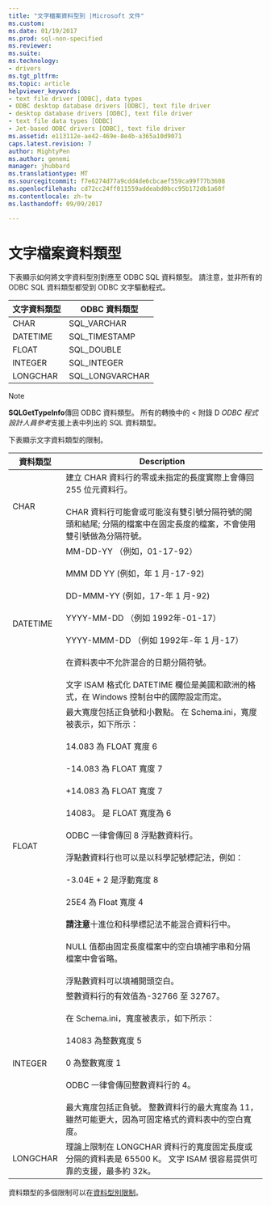 ```yaml
---
title: "文字檔案資料型別 |Microsoft 文件"
ms.custom: 
ms.date: 01/19/2017
ms.prod: sql-non-specified
ms.reviewer: 
ms.suite: 
ms.technology:
- drivers
ms.tgt_pltfrm: 
ms.topic: article
helpviewer_keywords:
- text file driver [ODBC], data types
- ODBC desktop database drivers [ODBC], text file driver
- desktop database drivers [ODBC], text file driver
- text file data types [ODBC]
- Jet-based ODBC drivers [ODBC], text file driver
ms.assetid: e113112e-ae42-469e-8e4b-a365a10d9071
caps.latest.revision: 7
author: MightyPen
ms.author: genemi
manager: jhubbard
ms.translationtype: MT
ms.sourcegitcommit: f7e6274d77a9cdd4de6cbcaef559ca99f77b3608
ms.openlocfilehash: cd72cc24ff011559addeabd0bcc95b172db1a60f
ms.contentlocale: zh-tw
ms.lasthandoff: 09/09/2017

---
```

# <a name="text-file-data-types"></a>文字檔案資料類型
下表顯示如何將文字資料型別對應至 ODBC SQL 資料類型。 請注意，並非所有的 ODBC SQL 資料類型都受到 ODBC 文字驅動程式。  
  
|文字資料類型|ODBC 資料類型|  
|--------------------|--------------------|  
|CHAR|SQL_VARCHAR|  
|DATETIME|SQL_TIMESTAMP|  
|FLOAT|SQL_DOUBLE|  
|INTEGER|SQL_INTEGER|  
|LONGCHAR|SQL_LONGVARCHAR|  
  
> [!NOTE]  
>  **SQLGetTypeInfo**傳回 ODBC 資料類型。 所有的轉換中的 < 附錄 D *ODBC 程式設計人員參考*支援上表中列出的 SQL 資料類型。  
  
 下表顯示文字資料類型的限制。  
  
|資料類型|Description|  
|---------------|-----------------|  
|CHAR|建立 CHAR 資料行的零或未指定的長度實際上會傳回 255 位元資料行。<br /><br /> CHAR 資料行可能會或可能沒有雙引號分隔符號的開頭和結尾; 分隔的檔案中在固定長度的檔案，不會使用雙引號做為分隔符號。|  
|DATETIME|MM-DD-YY （例如，01-17-92）<br /><br /> MMM DD YY (例如，年 1 月-17-92)<br /><br /> DD-MMM-YY (例如，17-年 1 月-92)<br /><br /> YYYY-MM-DD （例如 1992年-01-17）<br /><br /> YYYY-MMM-DD （例如 1992年-年 1 月-17）<br /><br /> 在資料表中不允許混合的日期分隔符號。<br /><br /> 文字 ISAM 格式化 DATETIME 欄位是美國和歐洲的格式，在 Windows 控制台中的國際設定而定。|  
|FLOAT|最大寬度包括正負號和小數點。 在 Schema.ini，寬度被表示，如下所示：<br /><br /> 14.083 為 FLOAT 寬度 6<br /><br /> -14.083 為 FLOAT 寬度 7<br /><br /> +14.083 為 FLOAT 寬度 7<br /><br /> 14083。 是 FLOAT 寬度為 6<br /><br /> ODBC 一律會傳回 8 浮點數資料行。<br /><br /> 浮點數資料行也可以是以科學記號標記法，例如：<br /><br /> -3.04E + 2 是浮動寬度 8<br /><br /> 25E4 為 Float 寬度 4<br /><br /> **請注意**十進位和科學標記法不能混合資料行中。<br /><br /> NULL 值都由固定長度檔案中的空白填補字串和分隔檔案中會省略。<br /><br /> 浮點數資料可以填補開頭空白。|  
|INTEGER|整數資料行的有效值為-32766 至 32767。<br /><br /> 在 Schema.ini，寬度被表示，如下所示：<br /><br /> 14083 為整數寬度 5<br /><br /> 0 為整數寬度 1<br /><br /> ODBC 一律會傳回整數資料行的 4。<br /><br /> 最大寬度包括正負號。 整數資料行的最大寬度為 11，雖然可能更大，因為可固定格式的資料表中的空白寬度。|  
|LONGCHAR|理論上限制在 LONGCHAR 資料行的寬度固定長度或分隔的資料表是 65500 K。 文字 ISAM 很容易提供可靠的支援，最多約 32k。|  
  
 資料類型的多個限制可以在[資料型別限制](../../odbc/microsoft/data-type-limitations.md)。

